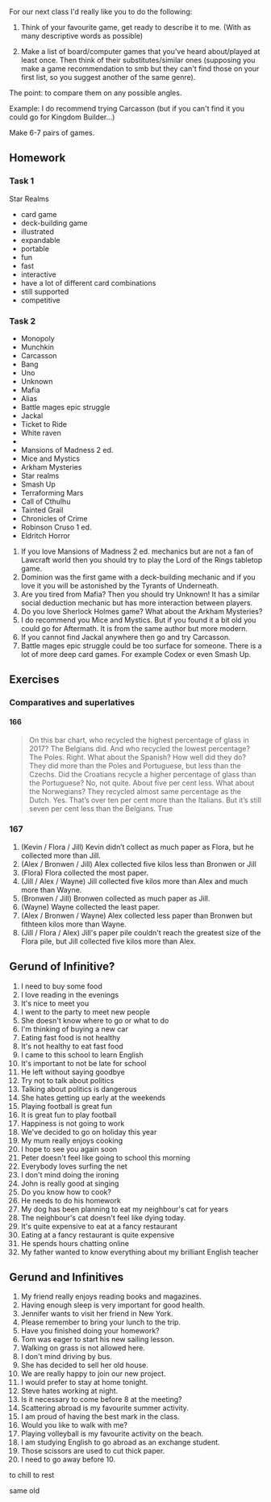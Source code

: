 For our next class I'd really like you to do the following:

1. Think of your favourite game, get ready to describe it to me. (With as many descriptive words as possible)

2. Make a list of board/computer games that you've heard about/played at least once.
Then think of their substitutes/similar ones (supposing you make a game recommendation to smb but they can't find those on your first list, so you suggest another of the same genre).

The point: to compare them on any possible angles.


Example: I do recommend trying Carcasson (but if you can't find it you could go for Kingdom Builder...)

Make 6-7 pairs of games.


## Homework

### Task 1
Star Realms
- card game
- deck-building game
- illustrated
- expandable
- portable
- fun
- fast 
- interactive
- have a lot of different card combinations
- still supported
- competitive


### Task 2

- Monopoly
- Munchkin
- Carcasson
- Bang
- Uno
- Unknown
- Mafia
- Alias
- Battle mages epic struggle
- Jackal
- Ticket to Ride
- White raven
- 
- Mansions of Madness 2 ed.
- Mice and Mystics
- Arkham Mysteries
- Star realms
- Smash Up
- Terraforming Mars
- Call of Cthulhu
- Tainted Grail
- Chronicles of Crime
- Robinson Cruso 1 ed.
- Eldritch Horror

1. If you love Mansions of Madness 2 ed. mechanics but are not a fan of Lawcraft world then you should try to play the Lord of the Rings tabletop game.
2. Dominion was the first game with a deck-building mechanic and if you love it you will be astonished by the Tyrants of Underneath.
3. Are you tired from Mafia? Then you should try Unknown! It has a similar social deduction mechanic but has more interaction between players.
4. Do you love Sherlock Holmes game? What about the Arkham Mysteries?
5. I do recommend you Mice and Mystics. But if you found it a bit old you could go for Aftermath. It is from the same author but more modern.
6. If you cannot find Jackal anywhere then go and try Carcasson.
7. Battle mages epic struggle could be too surface for someone. There is a lot of more deep card games. For example Codex or even Smash Up.



## Exercises

### Comparatives and superlatives
#### 166
> On this bar chart, who recycled the highest percentage of glass in 2017? 
> The Belgians did.
> And who recycled the lowest percentage? 
> The Poles.
> Right. What about the Spanish? How well did they do?
> They did more than the Poles and Portuguese, but less than the Czechs.
> Did the Croatians recycle a higher percentage of glass than the Portuguese? 
> No, not quite. About five per cent less.
> What about the Norwegians? 
> They recycled almost same percentage as the Dutch. 
> Yes. That’s over ten per cent more than the Italians. 
> But it’s still seven per cent less than the Belgians.
> True

### 167
1. (Kevin / Flora / Jill) Kevin didn’t collect as much paper as Flora, but he collected more than Jill.
2. (Alex / Bronwen / Jill) Alex collected five kilos less than Bronwen or Jill
3. (Flora) Flora collected the most paper.
4. (Jill / Alex / Wayne) Jill collected five kilos more than Alex and much more than Wayne.
5. (Bronwen / Jill) Bronwen collected as much paper as Jill.
6. (Wayne) Wayne collected the least paper.
7. (Alex / Bronwen / Wayne) Alex collected less paper than Bronwen but fithteen kilos more than Wayne.
8. (Jill / Flora / Alex) Jill's paper pile couldn't reach the greatest size of the Flora pile, but Jill collected five kilos more than Alex.


## Gerund of Infinitive?
1. I need to buy some food
2. I love reading in the evenings
3. It's nice to meet you
4. I went to the party to meet new people
5. She doesn't know where to go or what to do
6. I'm thinking of buying a new car
7. Eating fast food is not healthy
8. It's not healthy to eat fast food
9. I came to this school to learn English
10. It's important to not be late for school
11. He left without saying goodbye
12. Try not to talk about politics
13. Talking about politics is dangerous
14. She hates getting up early at the weekends
15. Playing football is great fun
16. It is great fun to play football
17. Happiness is not going to work
18. We've decided to go on holiday this year
19. My mum really enjoys cooking
20. I hope to see you again soon
21. Peter doesn't feel like going to school this morning
22. Everybody loves surfing the net
23. I don't mind doing the ironing
24. John is really good at singing
25. Do you know how to cook?
26. He needs to do his homework
27. My dog has been planning to eat my neighbour's cat for years
28. The neighbour's cat doesn't feel like dying today.
29. It's quite expensive to eat at a fancy restaurant
30. Eating at a fancy restaurant is quite expensive
31. He spends hours chatting online
32. My father wanted to know everything about my brilliant English teacher

## Gerund and Infinitives
1. My friend really enjoys reading books and magazines.
2. Having enough sleep is very important for good health.
3. Jennifer wants to visit her friend in New York.
4. Please remember to bring your lunch to the trip.
5. Have you finished doing your homework?
6. Tom was eager to start his new sailing lesson.
7. Walking on grass is not allowed here.
8. I don't mind driving by bus.
9. She has decided to sell her old house.
10. We are really happy to join our new project.
11. I would prefer to stay at home tonight.
12. Steve hates working at night.
13. Is it necessary to come before 8 at the meeting?
14. Scattering abroad is my favourite summer activity.
15. I am proud of having the best mark in the class.
16. Would you like to walk with me?
17. Playing volleyball is my favourite activity on the beach.
18. I am studying English to go abroad as an exchange student.
19. Those scissors are used to cut thick paper.
20. I need to go away before 10.



to chill
to rest

same old 



